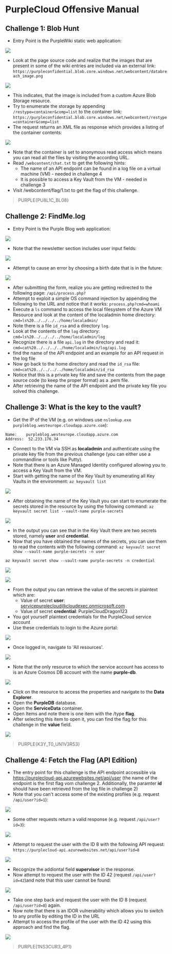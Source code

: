 # PurpleCloud Offensive Manual

## Challenge 1: Blob Hunt 
* Entry Point is the PurpleWiki static web application:

![](https://i.imgur.com/ztYAkZP.png)

* Look at the page source code and realize that the images that are present in some of the wiki entries are included via an external link:
```https://purpleconfidential.blob.core.windows.net/webcontent/databreach_image.png```

![](https://i.imgur.com/1adty2B.png)
* This indicates, that the image is included from a custom Azure Blob Storage resource.
* Try to enumerate the storage by appending ```/restype=container&comp=list``` to the container link:
```https://purpleconfidential.blob.core.windows.net/webcontent/restype=container&comp=list```
* The request returns an XML file as response which provides a listing of the container contents:

![](https://i.imgur.com/02AF02G.png)

* Note that the container is set to anonymous read access which means you can read all the files by visiting the according URL.
* Read ```/webcontent/chat.txt``` to get the following hints:
    * The name of an API endpoint can be found in a log file on a virtual machine (VM) - needed in challenge 4
    * It is possible to access a Key Vault from the VM - needed in challenge 3
* Visit /webcontent/flag/1.txt to get the flag of this challenge.
> PURPLE{PU8L1C_BL08}

## Challenge 2: FindMe.log
* Entry Point is the Purple Blog web application:

![](https://i.imgur.com/aFNpl3P.png)
* Note that the newsletter section includes user input fields:

![](https://i.imgur.com/saZrqEC.png)
* Attempt to cause an error by choosing a birth date that is in the future:

![](https://i.imgur.com/ME9nyzu.png)
* After submitting the form, realize you are getting redirected to the following page:
```/api/process.php?```
* Attempt to exploit a simple OS command injection by appending the following to the URL and notice that it works: 
```process.php?cmd=whoami```
* Execute a ```ls``` command to access the local filesystem of the Azure VM Resource and look at the content of the localadmin home directory: 
```cmd=ls%20../../../../home/localadmin/```
* Note there is a file ```id_rsa``` and a directory ```log```.
* Look at the contents of the ```log``` directory:
```cmd=ls%20../../../../home/localadmin/log```
* Recognize there is a file ```api.log``` in the directory and read it:
```cmd=cat%20../../../../home/localadmin/log/api.log```
* find the name of the API endpoint and an example for an API request in the log file
* Now go back to the home directory and read the ```id_rsa``` file:
```cmd=cat%20../../../../home/localadmin/id_rsa```
* Notice that this is a private key file and save the contents from the page source code (to keep the proper format) as a .pem file.
* After retrieving the name of the API endpoint and the private key file you solved this challenge. 

## Challenge 3: What is the key to the vault?
* Get the IP of the VM (e.g. on windows use ```nslookup.exe purpleblog.westeurope.cloudapp.azure.com```):
```
Name:    purpleblog.westeurope.cloudapp.azure.com
Address:  52.233.176.34
```
* Connect to the VM via SSH as **localadmin** and authenticate using the private key file from the previous challenge (you can either use a commandline or tools like Putty).
* Note that there is an Azure Managed Identity configured allowing you to access a Key Vault from the VM.
* Start with getting the name of the Key Vault by enumerating all Key Vaults in the environment:
```az keyvault list```

![](https://i.imgur.com/jaU7Mks.png)
* After obtaining the name of the Key Vault you can start to enumerate the secrets stored in the resource by using the following command: 
```az keyvault secret list --vault-name purple-secrets```

![](https://i.imgur.com/Dpe44B7.png)

* In the output you can see that in the Key Vault there are two secrets stored, namely **user** and **credential**.
* Now that you have obtained the names of the secrets, you can use them to read the contents with the following command: 
```az keyvault secret show --vault-name purple-secrets -n user```

```az keyvault secret show --vault-name purple-secrets -n credential```

![](https://i.imgur.com/c8PrAc7.png)

![](https://i.imgur.com/kAbAikS.png)

* From the output you can retrieve the value of the secrets in plaintext which are:
    * Value of secret **user**: servicepurplecloud@cloudexec.onmicrosoft.com
    * Value of secret **credential**: PurpleCloudDragon123
* You got yourself plaintext credentials for the PurpleCloud service account
* Use these credentials to login to the Azure portal:

![](https://i.imgur.com/g2T1jR4.png)
* Once logged in, navigate to 'All resources'.

![](https://i.imgur.com/r3tk6Vo.png)
* Note that the only resource to which the service account has access to is an Azure Cosmos DB account with the name **purple-db**.

![](https://i.imgur.com/7O3aei5.png)
* Click on the resource to access the properties and navigate to the **Data Explorer**.
* Open the **PurpleDB** database.
* Open the **ServiceData** container.
* Open Items and note there is one item with the /type **flag**.
* After selecting this item to open it, you can find the flag for this challenge in the **value** field.

![](https://i.imgur.com/4rj2yVI.png)

> PURPLE{K3Y_T0_UN1V3R53}


## Challenge 4: Fetch the Flag (API Edition)
* The entry point for this challenge is the API endpoint accessible via https://purplecloud-api.azurewebsites.net/api/user (the name of the endpoint is the first flag vom challenge 2. Additionally, the paramter **id** should have been retrieved from the log file in challenge 2)
* Note that you can't access some of the existing profiles (e.g. request ```/api/user?id=1```):

![](https://i.imgur.com/XWUGiJh.png)
* Some other requests return a valid response (e.g. request ```/api/user?id=3```):

![](https://i.imgur.com/YmNXlyi.png)
* Attempt to request the user with the ID 8 with the following API request:
```https://purplecloud-api.azurewebsites.net/api/user?id=8```

![](https://i.imgur.com/TiU5fj5.png)
* Recognize the addiontal field **supervisor** in the response.
* Now attempt to request the user with the ID 42 (request ```/api/user?id=42```)and note that this user cannot be found: 

![](https://i.imgur.com/r2l9Pgd.png)
* Take one step back and request the user with the ID 8 (request ```/api/user?id=8```) again.
* Now note that there is an IDOR vulnerability which allows you to switch to any profile by editing the ID in the URL
* Attempt to access the profile of the user with the ID 42 using this approach and find the flag.

![](https://i.imgur.com/LiljMTg.png)

> PURPLE{1NS3CUR3_4P1}
